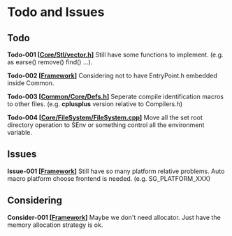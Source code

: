 Todo and Issues
================

Todo
----------------

**Todo-001 [<u>Core/Stl/vector.h</u>]** Still have some functions to implement. (e.g. as earse() remove() find() ...).  

**Todo-002 [<u>Framework</u>]** Considering not to have EntryPoint.h embedded inside Common.  

**Todo-003 [<u>Common/Core/Defs.h</u>]** Seperate compile identification macros to other files. (e.g. __cplusplus__ version relative to Compilers.h)

**Todo-004 [<u>Core/FileSystem/FileSystem.cpp</u>]** Move all the set root directory operation to SEnv or something control all the environment variable.


Issues
----------------

**Issue-001 [<u>Framework</u>]** Still have so many platform relative problems.  Auto macro platform choose frontend is needed. (e.g. SG\_PLATFORM\_XXX)  

Considering
----------------

**Consider-001 [<u>Framework</u>]** Maybe we don't need allocator. Just have the memory allocation strategy is ok.  
